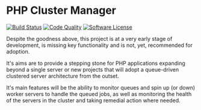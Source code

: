 # PHP Cluster Manager

[![Build Status](https://travis-ci.org/petercoles/cluster-manager.svg?branch=master)](https://travis-ci.org/petercoles/cluster-manager)
[![Code Quality](https://scrutinizer-ci.com/g/petercoles/cluster-manager/badges/quality-score.png?b=master)](https://scrutinizer-ci.com/g/petercoles/cluster-manager/?branch=master)
[![Software License](https://img.shields.io/badge/license-MIT-brightgreen.svg?style=flat-square)](LICENSE)

Despite the goodness above, this project is at a very early stage of development, is missing key functionality and is not, yet, recommended for adoption.

It's aims are to provide a stepping stone for PHP applications expanding beyond a single server or new projects that will adopt a queue-driven clustered server architecture from the outset.

It's main features will be the ability to monitor queues and spin up (or down) worker servers to handle the queued jobs, as well as monitoring the health of the servers in the cluster and taking remedial action where needed.

